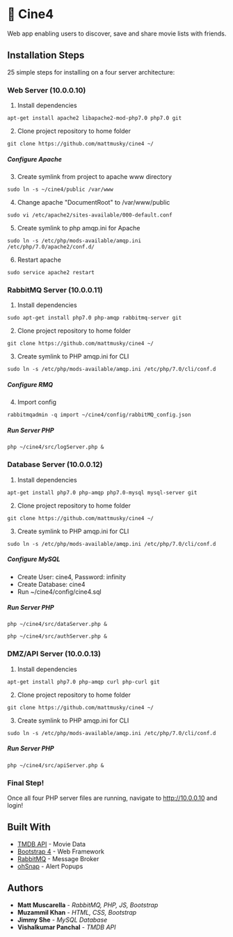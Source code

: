 # 🎥 Cine4
Web app enabling users to discover, save and share movie lists with friends.

## Installation Steps

25 simple steps for installing on a four server architecture:

### Web Server (10.0.0.10)
1. Install dependencies
```
apt-get install apache2 libapache2-mod-php7.0 php7.0 git
```
2. Clone project repository to home folder
```
git clone https://github.com/mattmusky/cine4 ~/
```

##### Configure Apache
3. Create symlink from project to apache www directory
```
sudo ln -s ~/cine4/public /var/www
```
4. Change apache "DocumentRoot" to /var/www/public
```
sudo vi /etc/apache2/sites-available/000-default.conf
```
5. Create symlink to php amqp.ini for Apache
```
sudo ln -s /etc/php/mods-available/amqp.ini /etc/php/7.0/apache2/conf.d/
```
6. Restart apache
```
sudo service apache2 restart
```


### RabbitMQ Server (10.0.0.11)
1. Install dependencies
```
sudo apt-get install php7.0 php-amqp rabbitmq-server git
```
2. Clone project repository to home folder
```
git clone https://github.com/mattmusky/cine4 ~/
```
3. Create symlink to PHP amqp.ini for CLI
```
sudo ln -s /etc/php/mods-available/amqp.ini /etc/php/7.0/cli/conf.d
```
##### Configure RMQ
4. Import config
```
rabbitmqadmin -q import ~/cine4/config/rabbitMQ_config.json
```
##### Run Server PHP
```
php ~/cine4/src/logServer.php &
```

### Database Server (10.0.0.12)
1. Install dependencies
```
apt-get install php7.0 php-amqp php7.0-mysql mysql-server git
```
2. Clone project repository to home folder
```
git clone https://github.com/mattmusky/cine4 ~/
```
3. Create symlink to PHP amqp.ini for CLI
```
sudo ln -s /etc/php/mods-available/amqp.ini /etc/php/7.0/cli/conf.d
```
##### Configure MySQL
  + Create User: cine4, Password: infinity
  + Create Database: cine4
  + Run ~/cine4/config/cine4.sql

  ##### Run Server PHP
```
php ~/cine4/src/dataServer.php &
```
```
php ~/cine4/src/authServer.php &
```

### DMZ/API Server (10.0.0.13)
1. Install dependencies
```
apt-get install php7.0 php-amqp curl php-curl git
```
2. Clone project repository to home folder
```
git clone https://github.com/mattmusky/cine4 ~/
```
3. Create symlink to PHP amqp.ini for CLI
```
sudo ln -s /etc/php/mods-available/amqp.ini /etc/php/7.0/cli/conf.d
```
##### Run Server PHP
```
php ~/cine4/src/apiServer.php &
```

### Final Step!
Once all four PHP server files are running, navigate to http://10.0.0.10 and login!


## Built With
* [TMDB API](https://developers.themoviedb.org/4/getting-started) - Movie Data
* [Bootstrap 4](https://getbootstrap.com/) - Web Framework
* [RabbitMQ](https://www.rabbitmq.com/) - Message Broker
* [ohSnap](https://justindomingue.github.io/ohSnap/) - Alert Popups

## Authors

* **Matt Muscarella** - *RabbitMQ, PHP, JS, Bootstrap*
* **Muzammil Khan** - *HTML, CSS, Bootstrap*
* **Jimmy She** - *MySQL Database*
* **Vishalkumar Panchal** - *TMDB API*
